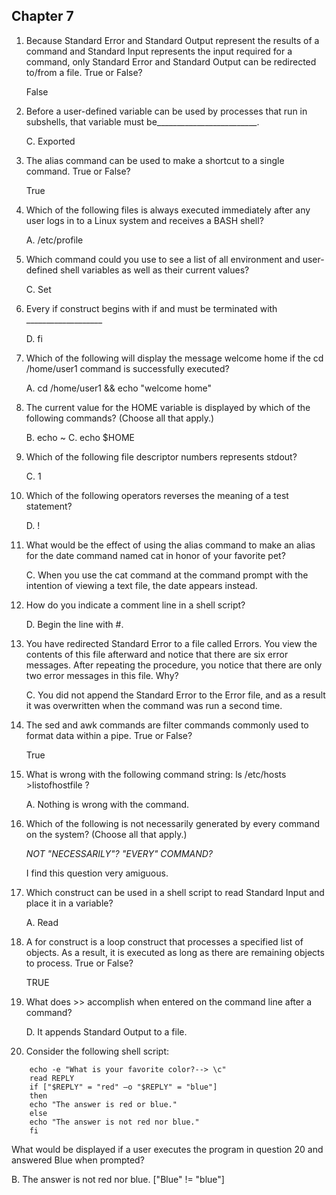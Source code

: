 ## Chapter 7


1. Because Standard Error and Standard Output represent the results of a command and Standard Input represents the input required for a command, only Standard Error and Standard Output can be redirected to/from a file. True or False?

   False


2. Before a user-defined variable can be used by processes that run in subshells, that variable must be_________________________.

   C. Exported


3. The alias command can be used to make a shortcut to a single command. True or False?

   True


4. Which of the following files is always executed immediately after any user logs in to a Linux system and receives a BASH shell?

   A. /etc/profile


5. Which command could you use to see a list of all environment and user-defined shell variables as well as their current values?

   C. Set


6. Every if construct begins with if and must be terminated with ___________________

   D. fi


7. Which of the following will display the message welcome home if the cd /home/user1 command is successfully executed?

   A. cd /home/user1 && echo "welcome home"


8. The current value for the HOME variable is displayed by which of the following commands? (Choose all that apply.)

   B. echo ~
   C. echo $HOME


9. Which of the following file descriptor numbers represents stdout?

   C. 1


10. Which of the following operators reverses the meaning of a test statement?

    D. \!


11. What would be the effect of using the alias command to make an alias for the date command named cat in honor of your favorite pet?

    C. When you use the cat command at the command prompt with the intention of viewing a text file, the date appears instead.


12. How do you indicate a comment line in a shell script?

    D. Begin the line with #.


13. You have redirected Standard Error to a file called Errors. You view the contents of this file afterward and notice that there are six error messages. After repeating the procedure, you notice that there are only two error messages in this file. Why?

    C. You did not append the Standard Error to the Error file, and as a result it was overwritten when the command was run a second time.


14. The sed and awk commands are filter commands commonly used to format data within a pipe. True or False?

    True


15. What is wrong with the following command string: ls /etc/hosts >listofhostfile ?

    A. Nothing is wrong with the command.


16. Which of the following is not necessarily generated by every command on the system? (Choose all that apply.)

    _NOT "NECESSARILY"?  "EVERY" COMMAND?_
    
    I find this question very amiguous.

17. Which construct can be used in a shell script to read Standard Input and place it in a variable?

    A. Read


18. A for construct is a loop construct that processes a specified list of objects. As a result, it is executed as long as there are remaining objects to process. True or False?

    TRUE


19. What does >> accomplish when entered on the command line after a command?

    D. It appends Standard Output to a file.


20. Consider the following shell script:

```
    echo -e "What is your favorite color?--> \c"
    read REPLY
    if ["$REPLY" = "red" –o "$REPLY" = "blue"]
    then
    echo "The answer is red or blue."
    else
    echo "The answer is not red nor blue."
    fi
```


   What would be displayed if a user executes the program in question 20 and answered Blue when prompted?

   B. The answer is not red nor blue. ["Blue" != "blue"]

